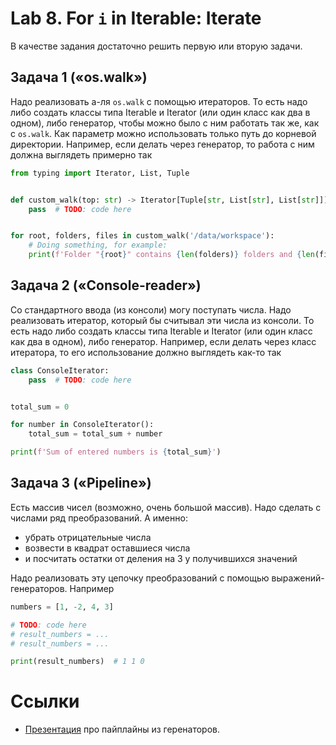 # Lab 8. For `i` in Iterable: Iterate

В качестве задания достаточно решить первую или вторую задачи.

## Задача 1 («‎os.walk»‎)

Надо реализовать а-ля `os.walk` с помощью итераторов.
То есть надо либо создать классы типа Iterable и Iterator (или один класс как два в одном), либо генератор, чтобы можно было с ним работать так же, как с `os.walk`.
Как параметр можно использовать только путь до корневой директории.
Например, если делать через генератор, то работа с ним должна выглядеть примерно так
```python
from typing import Iterator, List, Tuple


def custom_walk(top: str) -> Iterator[Tuple[str, List[str], List[str]]]:
    pass  # TODO: code here


for root, folders, files in custom_walk('/data/workspace'):
    # Doing something, for example:
    print(f'Folder "{root}" contains {len(folders)} folders and {len(files)} files.')
```

## Задача 2 («‎Console-reader»‎)

Со стандартного ввода (из консоли) могу поступать числа.
Надо реализовать итератор, который бы считывал эти числа из консоли.
То есть надо либо создать классы типа Iterable и Iterator (или один класс как два в одном), либо генератор.
Например, если делать через класс итератора, то его использование должно выглядеть как-то так
```python
class ConsoleIterator:
    pass  # TODO: code here


total_sum = 0

for number in ConsoleIterator():
    total_sum = total_sum + number

print(f'Sum of entered numbers is {total_sum}')
```

## Задача 3 («‎Pipeline»‎)

Есть массив чисел (возможно, очень большой массив).
Надо сделать с числами ряд преобразований.
А именно:

* убрать отрицательные числа
* возвести в квадрат оставшиеся числа
* и посчитать остатки от деления на 3 у получившихся значений

Надо реализовать эту цепочку преобразований с помощью выражений-генераторов.
Например
```python
numbers = [1, -2, 4, 3]

# TODO: code here
# result_numbers = ...
# result_numbers = ...

print(result_numbers)  # 1 1 0
```

# Ссылки

* [Презентация](http://www.dabeaz.com/generators-uk/GeneratorsUK.pdf) про пайплайны из геренаторов.